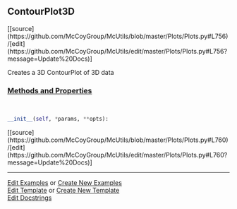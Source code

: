 ## <a id="McUtils.Plots.Plots.ContourPlot3D">ContourPlot3D</a> 
<div class="docs-source-link" markdown="1">
[[source](https://github.com/McCoyGroup/McUtils/blob/master/Plots/Plots.py#L756)/[edit](https://github.com/McCoyGroup/McUtils/edit/master/Plots/Plots.py#L756?message=Update%20Docs)]
</div>

Creates a 3D ContourPlot of 3D data

<div class="collapsible-section">
 <div class="collapsible-section collapsible-section-header" markdown="1">
 
### <a class="collapse-link" data-toggle="collapse" href="#methods">Methods and Properties</a> <a class="float-right" data-toggle="collapse" href="#methods"><i class="fa fa-chevron-down"></i></a>

 </div>
 <div class="collapsible-section collapsible-section-body collapse" id="methods" markdown="1">

<a id="McUtils.Plots.Plots.ContourPlot3D.__init__" class="docs-object-method">&nbsp;</a> 
```python
__init__(self, *params, **opts): 
```
<div class="docs-source-link" markdown="1">
[[source](https://github.com/McCoyGroup/McUtils/blob/master/Plots/Plots.py#L760)/[edit](https://github.com/McCoyGroup/McUtils/edit/master/Plots/Plots.py#L760?message=Update%20Docs)]
</div>

 </div>
</div>




___

[Edit Examples](https://github.com/McCoyGroup/McUtils/edit/gh-pages/ci/examples/McUtils/Plots/Plots/ContourPlot3D.md) or 
[Create New Examples](https://github.com/McCoyGroup/McUtils/new/gh-pages/?filename=ci/examples/McUtils/Plots/Plots/ContourPlot3D.md) <br/>
[Edit Template](https://github.com/McCoyGroup/McUtils/edit/gh-pages/ci/docs/McUtils/Plots/Plots/ContourPlot3D.md) or 
[Create New Template](https://github.com/McCoyGroup/McUtils/new/gh-pages/?filename=ci/docs/templates/McUtils/Plots/Plots/ContourPlot3D.md) <br/>
[Edit Docstrings](https://github.com/McCoyGroup/McUtils/edit/master/Plots/Plots.py#L756?message=Update%20Docs)